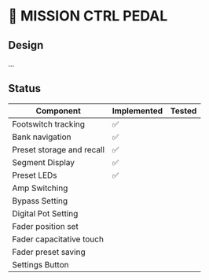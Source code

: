 # 🎸 MISSION CTRL PEDAL

## Design

...

## Status

| Component                 | Implemented | Tested |
| ------------------------- | ----------- | ------ |
| Footswitch tracking       | ✅          |        |
| Bank navigation           | ✅          |        |
| Preset storage and recall | ✅          |        |
| Segment Display           | ✅          |        |
| Preset LEDs               | ✅          |        |
| Amp Switching             |             |        |
| Bypass Setting            |             |        |
| Digital Pot Setting       |             |        |
| Fader position set        |             |        |
| Fader capacitative touch  |             |        |
| Fader preset saving       |             |        |
| Settings Button           |             |        |
